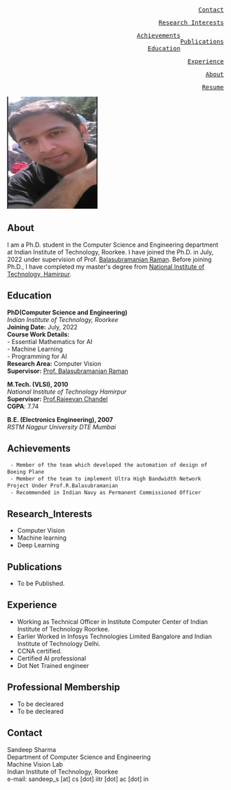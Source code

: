 <style>
body {
  background-image: url('https://image.freepik.com/free-vector/abstract-paper-hexagon-white-background_51543-213.jpg');
  background-repeat: no-repeat;
  background-attachment: fixed;
  background-size: cover;
}
</style>
<div>
  
  <a href="#contact" class="ui-btn ui-shadow ui-corner-all ui-btn-inline ui-mini" style="float:right"><pre>Contact</pre></a>
  
  <a href="#research_interests" class="ui-btn ui-shadow ui-corner-all ui-btn-inline ui-mini" style="float:right"><pre>Research_Interests</pre></a>
  <a href="#publications" class="ui-btn ui-shadow ui-corner-all ui-btn-inline ui-mini" style="float:right"><pre>Publications</pre></a>
  
  <a href="#achievements" class="ui-btn ui-shadow ui-corner-all ui-btn-inline ui-mini" style="float:right"><pre>Achievements</pre></a>
  
  <a href="#education" class="ui-btn ui-shadow ui-corner-all ui-btn-inline ui-mini" style="float:right"><pre>Education</pre></a>
  
  <a href="#experience" class="ui-btn ui-shadow ui-corner-all ui-btn-inline ui-mini" style="float:right"><pre>Experience</pre></a>
  
  <a href="#about" class="ui-btn ui-shadow ui-corner-all ui-btn-inline ui-mini" style="float:right"><pre>About</pre></a>
  
  <a href="https://github.com/deepakkumar-iitr/deepakkumar-iitr.github.io/blob/main/Deepak_CV.pdf" target="Deepak_CV.pdf" style="float:right"><pre>Resume</pre></a>
  
  
  
</div>

<img src="https://github.com/ssvedant/personal_portfolio/blob/master/media/portfolio/images/Screenshot_20200531-181033_Gallery.jpg" width="210" height="260" />


## About

I am a Ph.D. student in the Computer Science and Engineering department at Indian Institute of Technology, Roorkee. I have joined the Ph.D. in July, 2022 under supervision of Prof. [Balasubramanian Raman](https://balarsgroup.github.io/). Before joining Ph.D., I have completed my master's degree from [National Institute of Technology, Hamirpur](http://www.nith.ac.in/).  

## Education

**PhD(Computer Science and Engineering)**\
_Indian Institute of Technology, Roorkee_\
**Joining Date:** July, 2022\
**Course Work Details:** \
    - Essential Mathematics for AI  \
    - Machine Learning          \
    - Programming for AI    \
**Research Area:** Computer Vision \
**Supervisor:** [Prof. Balasubramanian Raman](https://balarsgroup.github.io/)

**M.Tech. (VLSI), 2010**\
_National Institute of Technology Hamirpur_ \
**Supervisor:** [Prof.Rajeevan Chandel](https://portfolios.nith.ac.in/index.php?/nith/dr-mrs-rajeevan-chandel-) \
**CGPA**: 7.74

**B.E. (Electronics Engineering), 2007**\
_RSTM Nagpur University DTE Mumbai_

## Achievements
     - Member of the team which developed the automation of design of Boeing Plane 
     - Member of the team to implement Ultra High Bandwidth Network Project Under Prof.R.Balasubramanian
     - Recommended in Indian Navy as Permanent Commissioned Officer 
 
## Research_Interests
   - Computer Vision 
   - Machine learning  
   - Deep Learning

## Publications
   - To be Published.

## Experience
   - Working as Technical Officer in Institute Computer Center of Indian Institute of Technology Roorkee.
   - Earlier Worked in Infosys Technologies Limited Bangalore and Indian Institute of Technology Delhi.
   - CCNA certified. 
   - Certified AI professional
   - Dot Net Trained engineer 
   
## Professional Membership
  - To be decleared
  - To be decleared

##   Contact
Sandeep Sharma \
Department of Computer Science and Engineering\
Machine Vision Lab\
Indian Institute of Technology, Roorkee\
e-mail: sandeep_s [at] cs [dot] iitr [dot] ac [dot] in

   
